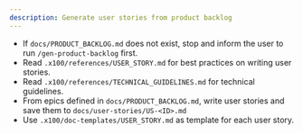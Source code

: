 ```yaml
---
description: Generate user stories from product backlog
---
```


- If `docs/PRODUCT_BACKLOG.md` does not exist, stop and inform the user to run `/gen-product-backlog` first.
- Read `.x100/references/USER_STORY.md` for best practices on writing user stories.
- Read `.x100/references/TECHNICAL_GUIDELINES.md` for technical guidelines.
- From epics defined in `docs/PRODUCT_BACKLOG.md`, write user stories and save them to `docs/user-stories/US-<ID>.md`
- Use `.x100/doc-templates/USER_STORY.md` as template for each user story.

